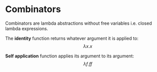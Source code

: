 # Combinators

Combinators are lambda abstractions without free variables i.e. closed lambda expressions.

The **identity** function returns whatever argument it is applied to:
$$\quad\ \lambda x.x$$

**Self application** function applies its argument to its argument:    
$$\quad\ \lambda f.ff$$
